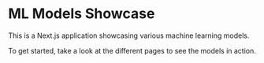 # ML Models Showcase

This is a Next.js application showcasing various machine learning models.

To get started, take a look at the different pages to see the models in action.
